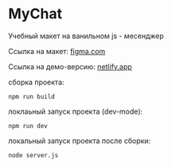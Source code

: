 # MyChat 

Учебный макет на ванильном js - месенджер

Ссылка на макет: [figma.com](https://www.figma.com/file/IdXrcI9CfDKCI4e5OciYud/%D0%AF-%D0%BF%D0%B0%D1%80%D0%BA%D1%82%D0%B8%D0%BA%D1%83%D0%BC.-%D0%A7%D0%B0%D1%82?type=design&node-id=0%3A1&mode=design&t=UuVazziL9j13taUl-1)

Ссылка на демо-версию: [netlify.app](https://praktikummychat.netlify.app/)

cборка проекта:
```
npm run build 
```
локлаьный запуск проекта (dev-mode):
```
npm run dev
```

локальный запуск проекта после сборки:
```
node server.js
```